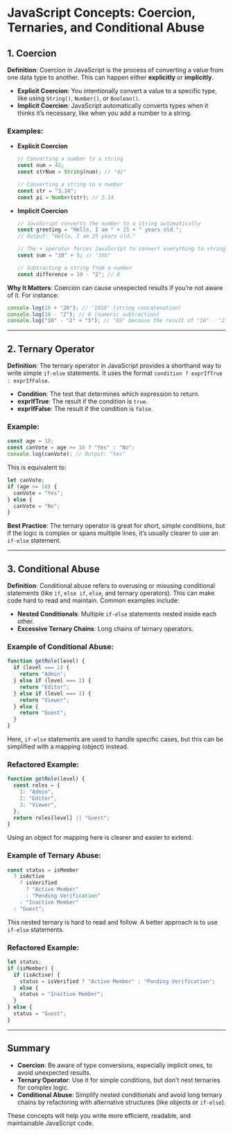 # JavaScript Concepts: Coercion, Ternaries, and Conditional Abuse

## 1. Coercion

**Definition**: Coercion in JavaScript is the process of converting a value from one data type to another. This can happen either **explicitly** or **implicitly**.

- **Explicit Coercion**: You intentionally convert a value to a specific type, like using `String()`, `Number()`, or `Boolean()`.
- **Implicit Coercion**: JavaScript automatically converts types when it thinks it’s necessary, like when you add a number to a string.

### Examples:

- **Explicit Coercion**

  ```javascript
  // Converting a number to a string
  const num = 42;
  const strNum = String(num); // "42"
  
  // Converting a string to a number
  const str = "3.14";
  const pi = Number(str); // 3.14
  ```

- **Implicit Coercion**

  ```javascript
  // JavaScript converts the number to a string automatically
  const greeting = "Hello, I am " + 25 + " years old.";
  // Output: "Hello, I am 25 years old."

  // The + operator forces JavaScript to convert everything to strings
  const sum = "10" + 5; // "105"

  // Subtracting a string from a number
  const difference = 10 - "2"; // 8
  ```

**Why It Matters**: Coercion can cause unexpected results if you’re not aware of it. For instance:

```javascript
console.log(10 + "20"); // "1020" (string concatenation)
console.log(10 - "2"); // 8 (numeric subtraction)
console.log("10" - "2" + "5"); // "85" because the result of "10" - "2" is 8, then 8 + "5" is coerced to "85"
```

---

## 2. Ternary Operator

**Definition**: The ternary operator in JavaScript provides a shorthand way to write simple `if-else` statements. It uses the format `condition ? exprIfTrue : exprIfFalse`.

- **Condition**: The test that determines which expression to return.
- **exprIfTrue**: The result if the condition is `true`.
- **exprIfFalse**: The result if the condition is `false`.

### Example:

```javascript
const age = 18;
const canVote = age >= 18 ? "Yes" : "No";
console.log(canVote); // Output: "Yes"
```

This is equivalent to:

```javascript
let canVote;
if (age >= 18) {
  canVote = "Yes";
} else {
  canVote = "No";
}
```

**Best Practice**: The ternary operator is great for short, simple conditions, but if the logic is complex or spans multiple lines, it’s usually clearer to use an `if-else` statement.

---

## 3. Conditional Abuse

**Definition**: Conditional abuse refers to overusing or misusing conditional statements (like `if`, `else if`, `else`, and ternary operators). This can make code hard to read and maintain. Common examples include:
- **Nested Conditionals**: Multiple `if-else` statements nested inside each other.
- **Excessive Ternary Chains**: Long chains of ternary operators.

### Example of Conditional Abuse:

```javascript
function getRole(level) {
  if (level === 1) {
    return "Admin";
  } else if (level === 2) {
    return "Editor";
  } else if (level === 3) {
    return "Viewer";
  } else {
    return "Guest";
  }
}
```

Here, `if-else` statements are used to handle specific cases, but this can be simplified with a mapping (object) instead.

### Refactored Example:

```javascript
function getRole(level) {
  const roles = {
    1: "Admin",
    2: "Editor",
    3: "Viewer",
  };
  return roles[level] || "Guest";
}
```

Using an object for mapping here is clearer and easier to extend.

### Example of Ternary Abuse:

```javascript
const status = isMember
  ? isActive
    ? isVerified
      ? "Active Member"
      : "Pending Verification"
    : "Inactive Member"
  : "Guest";
```

This nested ternary is hard to read and follow. A better approach is to use `if-else` statements.

### Refactored Example:

```javascript
let status;
if (isMember) {
  if (isActive) {
    status = isVerified ? "Active Member" : "Pending Verification";
  } else {
    status = "Inactive Member";
  }
} else {
  status = "Guest";
}
```

---

## Summary

- **Coercion**: Be aware of type conversions, especially implicit ones, to avoid unexpected results.
- **Ternary Operator**: Use it for simple conditions, but don’t nest ternaries for complex logic.
- **Conditional Abuse**: Simplify nested conditionals and avoid long ternary chains by refactoring with alternative structures (like objects or `if-else`).

These concepts will help you write more efficient, readable, and maintainable JavaScript code.
